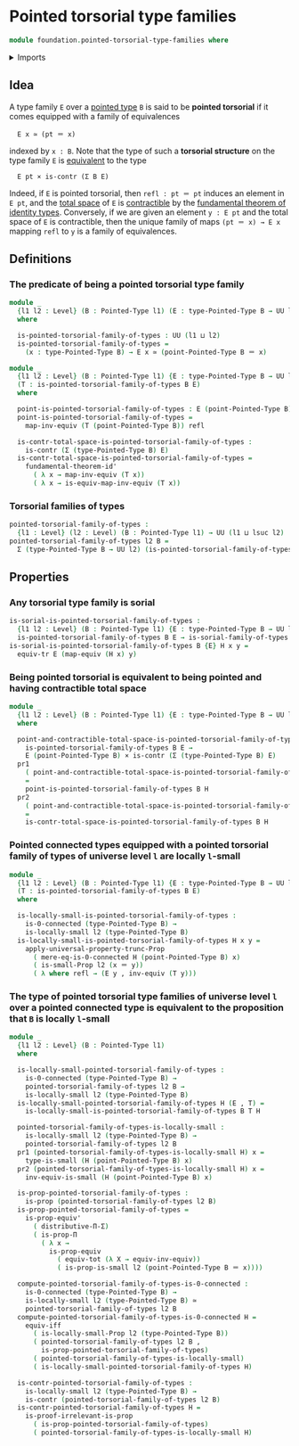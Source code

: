 # Pointed torsorial type families

```agda
module foundation.pointed-torsorial-type-families where
```

<details><summary>Imports</summary>

```agda
open import foundation.0-connected-types
open import foundation.dependent-pair-types
open import foundation.equivalences
open import foundation.fundamental-theorem-of-identity-types
open import foundation.locally-small-types
open import foundation.logical-equivalences
open import foundation.propositional-truncations
open import foundation.sorial-type-families
open import foundation.transport-along-identifications
open import foundation.type-theoretic-principle-of-choice
open import foundation.universe-levels

open import foundation-core.cartesian-product-types
open import foundation-core.contractible-types
open import foundation-core.functoriality-dependent-pair-types
open import foundation-core.identity-types
open import foundation-core.propositions
open import foundation-core.small-types

open import structured-types.pointed-types
```

</details>

## Idea

A type family `E` over a [pointed type](structured-types.pointed-types.md) `B`
is said to be **pointed torsorial** if it comes equipped with a family of
equivalences

```text
  E x ≃ (pt ＝ x)
```

indexed by `x : B`. Note that the type of such a **torsorial structure** on the
type family `E` is [equivalent](foundation.equivalences.md) to the type

```text
  E pt × is-contr (Σ B E)
```

Indeed, if `E` is pointed torsorial, then `refl : pt ＝ pt` induces an element
in `E pt`, and the [total space](foundation.dependent-pair-types.md) of `E` is
[contractible](foundation.contractible-types.md) by the
[fundamental theorem of identity types](foundation.fundamental-theorem-of-identity-types.md).
Conversely, if we are given an element `y : E pt` and the total space of `E` is
contractible, then the unique family of maps `(pt ＝ x) → E x` mapping `refl` to
`y` is a family of equivalences.

## Definitions

### The predicate of being a pointed torsorial type family

```agda
module _
  {l1 l2 : Level} (B : Pointed-Type l1) (E : type-Pointed-Type B → UU l2)
  where

  is-pointed-torsorial-family-of-types : UU (l1 ⊔ l2)
  is-pointed-torsorial-family-of-types =
    (x : type-Pointed-Type B) → E x ≃ (point-Pointed-Type B ＝ x)

module _
  {l1 l2 : Level} (B : Pointed-Type l1) {E : type-Pointed-Type B → UU l2}
  (T : is-pointed-torsorial-family-of-types B E)
  where

  point-is-pointed-torsorial-family-of-types : E (point-Pointed-Type B)
  point-is-pointed-torsorial-family-of-types =
    map-inv-equiv (T (point-Pointed-Type B)) refl

  is-contr-total-space-is-pointed-torsorial-family-of-types :
    is-contr (Σ (type-Pointed-Type B) E)
  is-contr-total-space-is-pointed-torsorial-family-of-types =
    fundamental-theorem-id'
      ( λ x → map-inv-equiv (T x))
      ( λ x → is-equiv-map-inv-equiv (T x))
```

### Torsorial families of types

```agda
pointed-torsorial-family-of-types :
  {l1 : Level} (l2 : Level) (B : Pointed-Type l1) → UU (l1 ⊔ lsuc l2)
pointed-torsorial-family-of-types l2 B =
  Σ (type-Pointed-Type B → UU l2) (is-pointed-torsorial-family-of-types B)
```

## Properties

### Any torsorial type family is sorial

```agda
is-sorial-is-pointed-torsorial-family-of-types :
  {l1 l2 : Level} (B : Pointed-Type l1) {E : type-Pointed-Type B → UU l2} →
  is-pointed-torsorial-family-of-types B E → is-sorial-family-of-types B E
is-sorial-is-pointed-torsorial-family-of-types B {E} H x y =
  equiv-tr E (map-equiv (H x) y)
```

### Being pointed torsorial is equivalent to being pointed and having contractible total space

```agda
module _
  {l1 l2 : Level} (B : Pointed-Type l1) {E : type-Pointed-Type B → UU l2}
  where

  point-and-contractible-total-space-is-pointed-torsorial-family-of-types :
    is-pointed-torsorial-family-of-types B E →
    E (point-Pointed-Type B) × is-contr (Σ (type-Pointed-Type B) E)
  pr1
    ( point-and-contractible-total-space-is-pointed-torsorial-family-of-types H)
    =
    point-is-pointed-torsorial-family-of-types B H
  pr2
    ( point-and-contractible-total-space-is-pointed-torsorial-family-of-types H)
    =
    is-contr-total-space-is-pointed-torsorial-family-of-types B H
```

### Pointed connected types equipped with a pointed torsorial family of types of universe level `l` are locally `l`-small

```agda
module _
  {l1 l2 : Level} (B : Pointed-Type l1) {E : type-Pointed-Type B → UU l2}
  (T : is-pointed-torsorial-family-of-types B E)
  where

  is-locally-small-is-pointed-torsorial-family-of-types :
    is-0-connected (type-Pointed-Type B) →
    is-locally-small l2 (type-Pointed-Type B)
  is-locally-small-is-pointed-torsorial-family-of-types H x y =
    apply-universal-property-trunc-Prop
      ( mere-eq-is-0-connected H (point-Pointed-Type B) x)
      ( is-small-Prop l2 (x ＝ y))
      ( λ where refl → (E y , inv-equiv (T y)))
```

### The type of pointed torsorial type families of universe level `l` over a pointed connected type is equivalent to the proposition that `B` is locally `l`-small

```agda
module _
  {l1 l2 : Level} (B : Pointed-Type l1)
  where

  is-locally-small-pointed-torsorial-family-of-types :
    is-0-connected (type-Pointed-Type B) →
    pointed-torsorial-family-of-types l2 B →
    is-locally-small l2 (type-Pointed-Type B)
  is-locally-small-pointed-torsorial-family-of-types H (E , T) =
    is-locally-small-is-pointed-torsorial-family-of-types B T H

  pointed-torsorial-family-of-types-is-locally-small :
    is-locally-small l2 (type-Pointed-Type B) →
    pointed-torsorial-family-of-types l2 B
  pr1 (pointed-torsorial-family-of-types-is-locally-small H) x =
    type-is-small (H (point-Pointed-Type B) x)
  pr2 (pointed-torsorial-family-of-types-is-locally-small H) x =
    inv-equiv-is-small (H (point-Pointed-Type B) x)

  is-prop-pointed-torsorial-family-of-types :
    is-prop (pointed-torsorial-family-of-types l2 B)
  is-prop-pointed-torsorial-family-of-types =
    is-prop-equiv'
      ( distributive-Π-Σ)
      ( is-prop-Π
        ( λ x →
          is-prop-equiv
            ( equiv-tot (λ X → equiv-inv-equiv))
            ( is-prop-is-small l2 (point-Pointed-Type B ＝ x))))

  compute-pointed-torsorial-family-of-types-is-0-connected :
    is-0-connected (type-Pointed-Type B) →
    is-locally-small l2 (type-Pointed-Type B) ≃
    pointed-torsorial-family-of-types l2 B
  compute-pointed-torsorial-family-of-types-is-0-connected H =
    equiv-iff
      ( is-locally-small-Prop l2 (type-Pointed-Type B))
      ( pointed-torsorial-family-of-types l2 B ,
        is-prop-pointed-torsorial-family-of-types)
      ( pointed-torsorial-family-of-types-is-locally-small)
      ( is-locally-small-pointed-torsorial-family-of-types H)

  is-contr-pointed-torsorial-family-of-types :
    is-locally-small l2 (type-Pointed-Type B) →
    is-contr (pointed-torsorial-family-of-types l2 B)
  is-contr-pointed-torsorial-family-of-types H =
    is-proof-irrelevant-is-prop
      ( is-prop-pointed-torsorial-family-of-types)
      ( pointed-torsorial-family-of-types-is-locally-small H)
```

